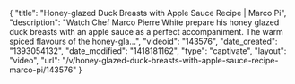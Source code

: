{
    "title": "Honey-glazed Duck Breasts with Apple Sauce Recipe | Marco Pi",
    "description": "Watch Chef Marco Pierre White prepare his honey glazed duck breasts with an apple sauce as a perfect accompaniment. The warm spiced flavours of the honey-gla...",
    "videoid": "143576",
    "date_created": "1393054132",
    "date_modified": "1418181162",
    "type": "captivate",
    "layout": "video",
    "url": "\/v\/honey-glazed-duck-breasts-with-apple-sauce-recipe-marco-pi\/143576"
}